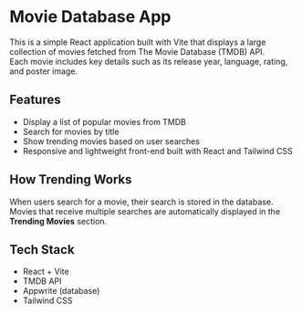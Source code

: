 # Movie Database App

This is a simple React application built with Vite that displays a large collection of movies fetched from The Movie Database (TMDB) API.  
Each movie includes key details such as its release year, language, rating, and poster image.

## Features
- Display a list of popular movies from TMDB
- Search for movies by title
- Show trending movies based on user searches
- Responsive and lightweight front-end built with React and Tailwind CSS

## How Trending Works
When users search for a movie, their search is stored in the database.  
Movies that receive multiple searches are automatically displayed in the **Trending Movies** section.

## Tech Stack
- React + Vite
- TMDB API
- Appwrite (database)
- Tailwind CSS
